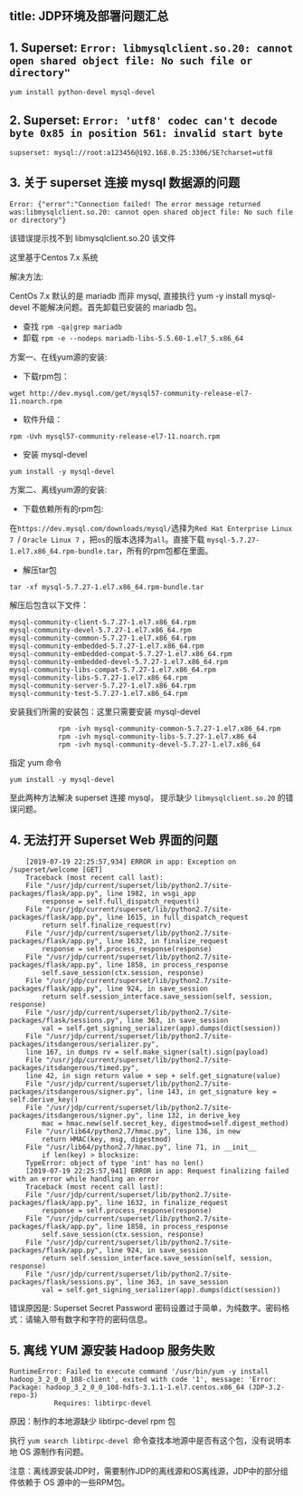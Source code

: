 title: JDP环境及部署问题汇总
---

## 1. Superset: `Error: libmysqlclient.so.20: cannot open shared object file: No such file or directory"`

```
yum install python-devel mysql-devel
```

## 2. Superset: `Error: 'utf8' codec can't decode byte 0x85 in position 561: invalid start byte`

```
supserset: mysql://root:a123456@192.168.0.25:3306/SE?charset=utf8
```

## 3. 关于 superset 连接 mysql 数据源的问题

```
Error: {"error":"Connection failed! The error message returned was:libmysqlclient.so.20: cannot open shared object file: No such file or directory"}
```

该错误提示找不到 libmysqlclient.so.20 该文件

这里基于Centos 7.x 系统

解决方法:

CentOs 7.x 默认的是 mariadb 而非 mysql, 直接执行 yum -y install mysql-devel 不能解决问题。首先卸载已安装的 mariadb 包。

- 查找  `rpm -qa|grep mariadb`
- 卸载  `rpm -e --nodeps mariadb-libs-5.5.60-1.el7_5.x86_64`


方案一、在线yum源的安装:

- 下载rpm包：

```
wget http://dev.mysql.com/get/mysql57-community-release-el7-11.noarch.rpm   
```

- 软件升级：

```
rpm -Uvh mysql57-community-release-el7-11.noarch.rpm
```

- 安装 mysql-devel

```
yum install -y mysql-devel
```

方案二、离线yum源的安装:

- 下载依赖所有的rpm包:

在`https://dev.mysql.com/downloads/mysql/`选择为`Red Hat Enterprise Linux 7 `/ `Oracle Linux 7` ，把`os`的版本选择为`all`。直接下载  `mysql-5.7.27-1.el7.x86_64.rpm-bundle.tar`，所有的rpm包都在里面。

- 解压tar包

```
tar -xf mysql-5.7.27-1.el7.x86_64.rpm-bundle.tar
```

解压后包含以下文件：

```
mysql-community-client-5.7.27-1.el7.x86_64.rpm
mysql-community-devel-5.7.27-1.el7.x86_64.rpm
mysql-community-common-5.7.27-1.el7.x86_64.rpm      
mysql-community-embedded-5.7.27-1.el7.x86_64.rpm
mysql-community-embedded-compat-5.7.27-1.el7.x86_64.rpm
mysql-community-embedded-devel-5.7.27-1.el7.x86_64.rpm
mysql-community-libs-compat-5.7.27-1.el7.x86_64.rpm
mysql-community-libs-5.7.27-1.el7.x86_64.rpm
mysql-community-server-5.7.27-1.el7.x86_64.rpm
mysql-community-test-5.7.27-1.el7.x86_64.rpm
```

安装我们所需的安装包：这里只需要安装 mysql-devel

```
            rpm -ivh mysql-community-common-5.7.27-1.el7.x86_64.rpm
            rpm -ivh mysql-community-libs-5.7.27-1.el7.x86_64
            rpm -ivh mysql-community-devel-5.7.27-1.el7.x86_64
```

指定 yum 命令

```
yum install -y mysql-devel
```

至此两种方法解决 superset 连接 mysql， 提示缺少 `libmysqlclient.so.20` 的错误问题。

## 4. 无法打开 Superset Web 界面的问题

```
    [2019-07-19 22:25:57,934] ERROR in app: Exception on /superset/welcome [GET]
    Traceback (most recent call last):
    File "/usr/jdp/current/superset/lib/python2.7/site-packages/flask/app.py", line 1982, in wsgi_app
        response = self.full_dispatch_request()
    File "/usr/jdp/current/superset/lib/python2.7/site-packages/flask/app.py", line 1615, in full_dispatch_request
        return self.finalize_request(rv)
    File "/usr/jdp/current/superset/lib/python2.7/site-packages/flask/app.py", line 1632, in finalize_request
        response = self.process_response(response)
    File "/usr/jdp/current/superset/lib/python2.7/site-packages/flask/app.py", line 1858, in process_response
        self.save_session(ctx.session, response)
    File "/usr/jdp/current/superset/lib/python2.7/site-packages/flask/app.py", line 924, in save_session
        return self.session_interface.save_session(self, session, response)
    File "/usr/jdp/current/superset/lib/python2.7/site-packages/flask/sessions.py", line 363, in save_session
        val = self.get_signing_serializer(app).dumps(dict(session))
    File "/usr/jdp/current/superset/lib/python2.7/site-packages/itsdangerous/serializer.py", 
    line 167, in dumps rv = self.make_signer(salt).sign(payload)
    File "/usr/jdp/current/superset/lib/python2.7/site-packages/itsdangerous/timed.py", 
    line 42, in sign return value + sep + self.get_signature(value)
    File "/usr/jdp/current/superset/lib/python2.7/site-packages/itsdangerous/signer.py", line 143, in get_signature key = self.derive_key()
    File "/usr/jdp/current/superset/lib/python2.7/site-packages/itsdangerous/signer.py", line 132, in derive_key
        mac = hmac.new(self.secret_key, digestmod=self.digest_method)
    File "/usr/lib64/python2.7/hmac.py", line 136, in new
        return HMAC(key, msg, digestmod)
    File "/usr/lib64/python2.7/hmac.py", line 71, in __init__
        if len(key) > blocksize:
    TypeError: object of type 'int' has no len()
    [2019-07-19 22:25:57,941] ERROR in app: Request finalizing failed with an error while handling an error
    Traceback (most recent call last):
    File "/usr/jdp/current/superset/lib/python2.7/site-packages/flask/app.py", line 1632, in finalize_request
        response = self.process_response(response)
    File "/usr/jdp/current/superset/lib/python2.7/site-packages/flask/app.py", line 1858, in process_response
        self.save_session(ctx.session, response)
    File "/usr/jdp/current/superset/lib/python2.7/site-packages/flask/app.py", line 924, in save_session
        return self.session_interface.save_session(self, session, response)
    File "/usr/jdp/current/superset/lib/python2.7/site-packages/flask/sessions.py", line 363, in save_session
        val = self.get_signing_serializer(app).dumps(dict(session))
```

错误原因是: Superset Secret Password 密码设置过于简单，为纯数字。密码格式：请输入带有数字和字符的密码信息。

## 5. 离线 YUM 源安装 Hadoop 服务失败

```
RuntimeError: Failed to execute command '/usr/bin/yum -y install hadoop_3_2_0_0_108-client', exited with code '1', message: 'Error: Package: hadoop_3_2_0_0_108-hdfs-3.1.1-1.el7.centos.x86_64 (JDP-3.2-repo-3)
           Requires: libtirpc-devel
```

原因：制作的本地源缺少 libtirpc-devel rpm 包

执行 `yum search libtirpc-devel `命令查找本地源中是否有这个包，没有说明本地 OS 源制作有问题。

注意：离线源安装JDP时，需要制作JDP的离线源和OS离线源，JDP中的部分组件依赖于 OS 源中的一些RPM包。